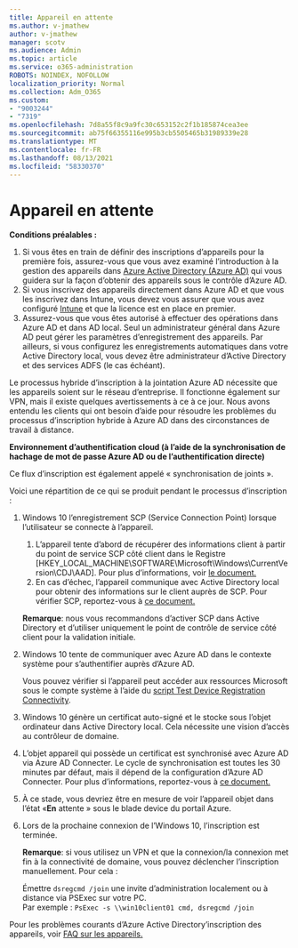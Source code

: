 ```yaml
---
title: Appareil en attente
ms.author: v-jmathew
author: v-jmathew
manager: scotv
ms.audience: Admin
ms.topic: article
ms.service: o365-administration
ROBOTS: NOINDEX, NOFOLLOW
localization_priority: Normal
ms.collection: Adm_O365
ms.custom:
- "9003244"
- "7319"
ms.openlocfilehash: 7d8a55f8c9a9fc30c653152c2f1b185874cea3ee
ms.sourcegitcommit: ab75f66355116e995b3cb5505465b31989339e28
ms.translationtype: MT
ms.contentlocale: fr-FR
ms.lasthandoff: 08/13/2021
ms.locfileid: "58330370"
---
```

# <a name="device-in-pending-state"></a>Appareil en attente

**Conditions préalables :**

1. Si vous êtes en train de définir des inscriptions d’appareils pour la première fois, assurez-vous que vous avez examiné l’introduction à la gestion des appareils dans [Azure Active Directory (Azure AD)](https://docs.microsoft.com/azure/active-directory/devices/overview?WT.mc_id=Portal-Microsoft_Azure_Support) qui vous guidera sur la façon d’obtenir des appareils sous le contrôle d’Azure AD.
2. Si vous inscrivez des appareils directement dans Azure AD et que vous les inscrivez dans Intune, vous [](https://docs.microsoft.com/mem/intune/fundamentals/licenses-assign?WT.mc_id=Portal-Microsoft_Azure_Support) devez vous assurer que vous avez configuré [Intune](https://docs.microsoft.com/mem/intune/enrollment/device-enrollment?WT.mc_id=Portal-Microsoft_Azure_Support) et que la licence est en place en premier.
3. Assurez-vous que vous êtes autorisé à effectuer des opérations dans Azure AD et dans AD local. Seul un administrateur général dans Azure AD peut gérer les paramètres d’enregistrement des appareils. Par ailleurs, si vous configurez les enregistrements automatiques dans votre Active Directory local, vous devez être administrateur d’Active Directory et des services ADFS (le cas échéant).

Le processus hybride d’inscription à la jointation Azure AD nécessite que les appareils soient sur le réseau d’entreprise. Il fonctionne également sur VPN, mais il existe quelques avertissements à ce à ce jour. Nous avons entendu les clients qui ont besoin d’aide pour résoudre les problèmes du processus d’inscription hybride à Azure AD dans des circonstances de travail à distance.

**Environnement d’authentification cloud (à l’aide de la synchronisation de hachage de mot de passe Azure AD ou de l’authentification directe)**

Ce flux d’inscription est également appelé « synchronisation de joints ».

Voici une répartition de ce qui se produit pendant le processus d’inscription :

1. Windows 10 l’enregistrement SCP (Service Connection Point) lorsque l’utilisateur se connecte à l’appareil.

    1. L’appareil tente d’abord de récupérer des informations client à partir du point de service SCP côté client dans le Registre [HKEY_LOCAL_MACHINE\SOFTWARE\Microsoft\Windows\CurrentVersion\CDJ\AAD]. Pour plus d’informations, voir [le document.](https://docs.microsoft.com/azure/active-directory/devices/hybrid-azuread-join-control)
    1. En cas d’échec, l’appareil communique avec Active Directory local pour obtenir des informations sur le client auprès de SCP. Pour vérifier SCP, reportez-vous à [ce document.](https://docs.microsoft.com/azure/active-directory/devices/hybrid-azuread-join-manual#configure-a-service-connection-point)

    **Remarque**: nous vous recommandons d’activer SCP dans Active Directory et d’utiliser uniquement le point de contrôle de service côté client pour la validation initiale.

2. Windows 10 tente de communiquer avec Azure AD dans le contexte système pour s’authentifier auprès d’Azure AD.

    Vous pouvez vérifier si l’appareil peut accéder aux ressources Microsoft sous le compte système à l’aide du [script Test Device Registration Connectivity](https://gallery.technet.microsoft.com/Test-Device-Registration-3dc944c0).

3. Windows 10 génère un certificat auto-signé et le stocke sous l’objet ordinateur dans Active Directory local. Cela nécessite une vision d’accès au contrôleur de domaine.

4. L’objet appareil qui possède un certificat est synchronisé avec Azure AD via Azure AD Connecter. Le cycle de synchronisation est toutes les 30 minutes par défaut, mais il dépend de la configuration d’Azure AD Connecter. Pour plus d’informations, reportez-vous à [ce document.](https://docs.microsoft.com/azure/active-directory/hybrid/how-to-connect-sync-configure-filtering#organizational-unitbased-filtering)

5. À ce stade, vous devriez être en mesure de voir l’appareil objet dans l’état «**En** attente » sous le blade device du portail Azure.

6. Lors de la prochaine connexion de l’Windows 10, l’inscription est terminée.

    **Remarque**: si vous utilisez un VPN et que la connexion/la connexion met fin à la connectivité de domaine, vous pouvez déclencher l’inscription manuellement. Pour cela :
    
    Émettre `dsregcmd /join` une invite d’administration localement ou à distance via PSExec sur votre PC.\
    Par exemple : `PsExec -s \\win10client01 cmd, dsregcmd /join`

Pour les problèmes courants d’Azure Active Directory’inscription des appareils, voir [FAQ sur les appareils.](https://docs.microsoft.com/azure/active-directory/devices/faq)
